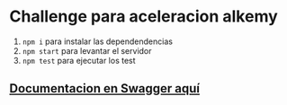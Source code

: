 # Challenge para aceleracion alkemy

1. `npm i` para instalar las dependendencias
2. `npm start` para levantar el servidor
3. `npm test` para ejecutar los test


  ##  [Documentacion en Swagger aquí](http:localhost:3001/doc)
